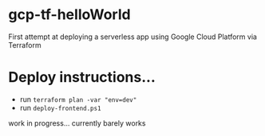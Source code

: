 # gcp-tf-helloWorld
First attempt at deploying a serverless app using Google Cloud Platform via Terraform

# Deploy instructions...
- run `terraform plan -var "env=dev"`
- run `deploy-frontend.ps1`

work in progress... currently barely works

